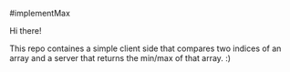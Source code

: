 #implementMax

Hi there!

This repo containes a simple client side that compares two indices of an array and a server that returns the min/max of that array. :)